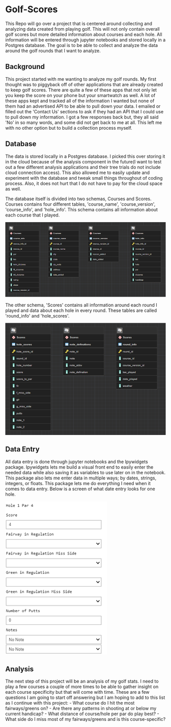 # Golf-Scores

This Repo will go over a project that is centered around collecting and analyzing data created from playing golf. This will not only contain overall golf scores but more detailed information about courses and each hole. All information will be entered through jupyter notebooks and stored locally in a Postgres database. The goal is to be able to collect and analyze the data around the golf rounds that I want to analyze. 

## Background

This project started with me wanting to analyze my golf rounds. My first thought was to piggyback off of other applications that are already created to keep golf scores. There are quite a few of these apps that not only let you keep the score on your phone but your smartwatch as well. A lot of these apps kept and tracked all of the information I wanted but none of them had an advertised API to be able to pull down your data. I emailed or filled out the 'Contact Us' sections to ask if they had an API that I could use to pull down my information. I got a few responses back but, they all said 'No' in so many words, and some did not get back to me at all. This left me with no other option but to build a collection process myself. 

## Database

The data is stored locally in a Postgres database. I picked this over storing it in the cloud because of the analysis component in the future(I want to test out a few different analysis applications and their tree trials do not include cloud connection access). This also allowed me to easily update and experiment with the database and tweak small things throughout of coding process. Also, it does not hurt that I do not have to pay for the cloud space as well. 

The database itself is divided into two schemas, Courses and Scores. Courses contains four different tables, 'course_name', 'course_version', 'course_info', and 'hole_info'. This schema contains all information about each course that I played. 

![courses_schema](https://github.com/CBJohnson30/Golf-Scores/blob/main/Images/courses_schema.png)

The other schema, 'Scores' contains all information around each round I played and data about each hole in every round. These tables are called 'round_info' and 'hole_scores'.
 
![scores_schema](https://github.com/CBJohnson30/Golf-Scores/blob/main/Images/scores_schema.png)

## Data Entry

All data entry is done through jupyter notebooks and the Ipywidgets package. Ipywidgets lets me build a visual front end to easily enter the needed data while also saving it as variables to use later on in the notebook. This package also lets me enter data in multiple ways; by dates, strings, integers, or floats. This package lets me do everything I need when it comes to data entry. Below is a screen of what date entry looks for one hole.

![hole_score](https://github.com/CBJohnson30/Golf-Scores/blob/main/Images/hole_score.png)

## Analysis

The next step of this project will be an analysis of my golf stats. I need to play a few courses a couple of more times to be able to gather insight on each course specificity but that will come with time. These are a few questions I am going to start off answering but I am hoping to add to this list as I continue with this project:
    - What course do I hit the most fairways/greens on?
    - Are there any patterns in shooting at or below my current handicap? 
    - What distance of course/hole per par do play best?
    - What side do I miss most of my fairways/greens and is this course-specific? 

